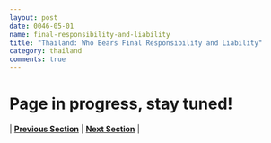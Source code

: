 ```yaml
---
layout: post
date: 0046-05-01
name: final-responsibility-and-liability
title: "Thailand: Who Bears Final Responsibility and Liability"
category: thailand
comments: true
---
```


# Page in progress, stay tuned!

 

| **[Previous Section]( https://neo-project.github.io/global-blockchain-compliance-hub//thailand/thailand-privacy-and-data-protection.html)** | **[Next Section]( https://neo-project.github.io/global-blockchain-compliance-hub//thailand/thailand-smart-contracts.html)** |
